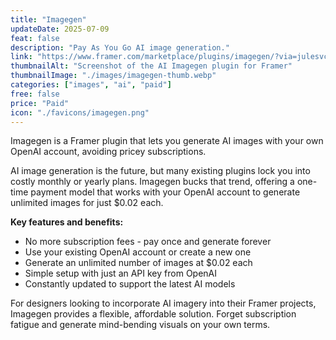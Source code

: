```yaml
---
title: "Imagegen"
updateDate: 2025-07-09
feat: false
description: "Pay As You Go AI image generation."
link: "https://www.framer.com/marketplace/plugins/imagegen/?via=julesvcode"
thumbnailAlt: "Screenshot of the AI Imagegen plugin for Framer"
thumbnailImage: "./images/imagegen-thumb.webp"
categories: ["images", "ai", "paid"]
free: false
price: "Paid"
icon: "./favicons/imagegen.png"
---
```


Imagegen is a Framer plugin that lets you generate AI images with your own OpenAI account, avoiding pricey subscriptions.

AI image generation is the future, but many existing plugins lock you into costly monthly or yearly plans. Imagegen bucks that trend, offering a one-time payment model that works with your OpenAI account to generate unlimited images for just $0.02 each.

<b>Key features and benefits:</b>
- No more subscription fees - pay once and generate forever
- Use your existing OpenAI account or create a new one 
- Generate an unlimited number of images at $0.02 each
- Simple setup with just an API key from OpenAI
- Constantly updated to support the latest AI models

For designers looking to incorporate AI imagery into their Framer projects, Imagegen provides a flexible, affordable solution. Forget subscription fatigue and generate mind-bending visuals on your own terms.